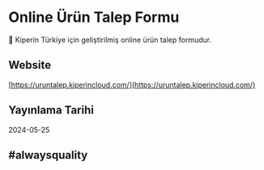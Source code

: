 # Online Ürün Talep Formu

🌾 Kiperin Türkiye için geliştirilmiş online ürün talep formudur.

## Website

[https://uruntalep.kiperincloud.com/](https://uruntalep.kiperincloud.com/)

## Yayınlama Tarihi

2024-05-25

## #alwaysquality 